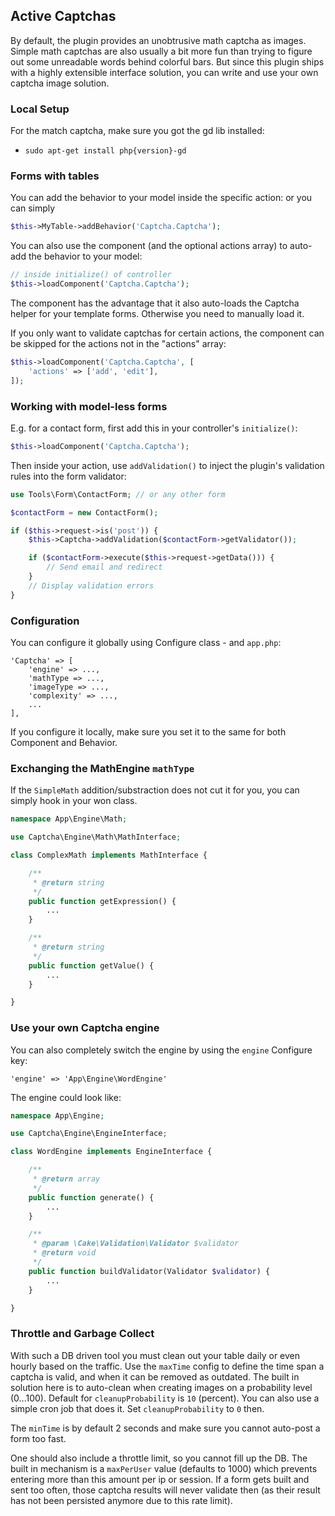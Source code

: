 ## Active Captchas

By default, the plugin provides an unobtrusive math captcha as images.
Simple math captchas are also usually a bit more fun than trying to figure out some unreadable words behind colorful bars.
But since this plugin ships with a highly extensible interface solution, you can write and use your own captcha image solution.

### Local Setup
For the match captcha, make sure you got the gd lib installed:
- `sudo apt-get install php{version}-gd`

### Forms with tables
You can add the behavior to your model inside the specific action: or you can simply
```php
$this->MyTable->addBehavior('Captcha.Captcha');
```

You can also use the component (and the optional actions array) to auto-add the behavior to your model:
```php
// inside initialize() of controller
$this->loadComponent('Captcha.Captcha');
```
The component has the advantage that it also auto-loads the Captcha helper for your template forms.
Otherwise you need to manually load it.

If you only want to validate captchas for certain actions, the component can be skipped for the actions not in the "actions" array:
```php
$this->loadComponent('Captcha.Captcha', [
    'actions' => ['add', 'edit'],
]);
```


### Working with model-less forms
E.g. for a contact form, first add this in your controller's `initialize()`:
```php
$this->loadComponent('Captcha.Captcha');
```

Then inside your action, use `addValidation()` to inject the plugin's validation rules into the form validator:
```php
use Tools\Form\ContactForm; // or any other form

$contactForm = new ContactForm();

if ($this->request->is('post')) {
    $this->Captcha->addValidation($contactForm->getValidator());

    if ($contactForm->execute($this->request->getData())) {
        // Send email and redirect
    }
    // Display validation errors
}
```

### Configuration

You can configure it globally using Configure class - and `app.php`:
```
'Captcha' => [
    'engine' => ...,
    'mathType => ...,
    'imageType => ...,
    'complexity' => ...,
    ...
],
```

If you configure it locally, make sure you set it to the same for both Component and Behavior.

### Exchanging the MathEngine `mathType`

If the `SimpleMath` addition/substraction does not cut it for you, you can simply hook in your won class.
```php
namespace App\Engine\Math;

use Captcha\Engine\Math\MathInterface;

class ComplexMath implements MathInterface {

    /**
     * @return string
     */
    public function getExpression() {
        ...
    }

    /**
     * @return string
     */
    public function getValue() {
        ...
    }

}
```

### Use your own Captcha engine

You can also completely switch the engine by using the `engine` Configure key:
```
'engine' => 'App\Engine\WordEngine'
```

The engine could look like:
```php
namespace App\Engine;

use Captcha\Engine\EngineInterface;

class WordEngine implements EngineInterface {

    /**
     * @return array
     */
    public function generate() {
        ...
    }

    /**
     * @param \Cake\Validation\Validator $validator
     * @return void
     */
    public function buildValidator(Validator $validator) {
        ...
    }

}
```

### Throttle and Garbage Collect
With such a DB driven tool you must clean out your table daily or even hourly based on the traffic.
Use the `maxTime` config to define the time span a captcha is valid, and when it can be removed as outdated.
The built in solution here is to auto-clean when creating images on a probability level (0...100). Default for `cleanupProbability` is `10` (percent).
You can also use a simple cron job that does it. Set `cleanupProbability` to `0` then.

The `minTime` is by default 2 seconds and make sure you cannot auto-post a form too fast.

One should also include a throttle limit, so you cannot fill up the DB.
The built in mechanism is a `maxPerUser` value (defaults to 1000) which prevents entering more than this amount per ip or session.
If a form gets built and sent too often, those captcha results will never validate then (as their result has not been persisted anymore due to this rate limit).
